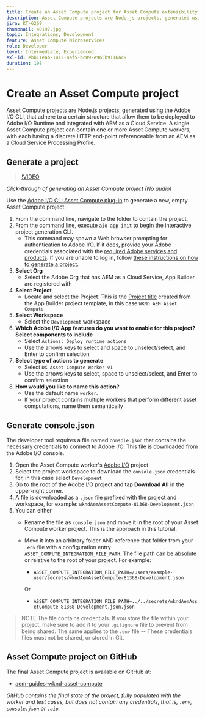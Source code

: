 ```yaml
---
title: Create an Asset Compute project for Asset Compute extensibility
description: Asset Compute projects are Node.js projects, generated using the Adobe I/O CLI, that adhere to a certain structure allowing them to be deployed to Adobe I/O Runtime and integrated with AEM as a Cloud Service.
jira: KT-6269
thumbnail: 40197.jpg
topic: Integrations, Development
feature: Asset Compute Microservices
role: Developer
level: Intermediate, Experienced
exl-id: ebb11eab-1412-4af5-bc09-e965b9116ac9
duration: 198
---
```

# Create an Asset Compute project

Asset Compute projects are Node.js projects, generated using the Adobe I/O CLI, that adhere to a certain structure that allow them to be deployed to Adobe I/O Runtime and integrated with AEM as a Cloud Service. A single Asset Compute project can contain one or more Asset Compute workers, with each having a discrete HTTP end-point referenceable from an AEM as a Cloud Service Processing Profile.

## Generate a project

>[!VIDEO](https://video.tv.adobe.com/v/40197?quality=12&learn=on)

_Click-through of generating an Asset Compute project (No audio)_

Use the [Adobe I/O CLI Asset Compute plug-in](../set-up/development-environment.md#aio-cli) to generate a new, empty Asset Compute project.

1. From the command line, navigate to the folder to contain the project.
1. From the command line, execute `aio app init` to begin the interactive project generation CLI.
    + This command may spawn a Web browser prompting for authentication to Adobe I/O. If it does, provide your Adobe credentials associated with the [required Adobe services and products](../set-up/accounts-and-services.md). If you are unable to log in, follow [these instructions on how to generate a project](https://developer.adobe.com/app-builder/docs/getting_started/first_app/#42-developer-is-not-logged-in-as-enterprise-organization-user). 
1. __Select Org__
    + Select the Adobe Org that has AEM as a Cloud Service, App Builder are registered with
1. __Select Project__
    + Locate and select the Project. This is the [Project title](../set-up/app-builder.md) created from the App Builder project template, in this case `WKND AEM Asset Compute`
1. __Select Workspace__
    +  Select the `Development` workspace
1. __Which Adobe I/O App features do you want to enable for this project? Select components to include__
    + Select `Actions: Deploy runtime actions`
    + Use the arrows keys to select and space to unselect/select, and Enter to confirm selection
1. __Select type of actions to generate__
    + Select `DX Asset Compute Worker v1`
    + Use the arrows keys to select, space to unselect/select, and Enter to confirm selection
1. __How would you like to name this action?__
    + Use the default name `worker`. 
    + If your project contains multiple workers that perform different asset computations, name them semantically

## Generate console.json

The developer tool requires a file named `console.json` that contains the necessary credentials to connect to Adobe I/O. This file is downloaded from the Adobe I/O console. 

1. Open the Asset Compute worker's [Adobe I/O](https://console.adobe.io) project
1. Select the project workspace to download the `console.json` credentials for, in this case select `Development`
1. Go to the root of the Adobe I/O project and tap __Download All__ in the upper-right corner. 
1. A file is downloaded as a `.json` file prefixed with the project and workspace, for example: `wkndAemAssetCompute-81368-Development.json`
1. You can either
    + Rename the file as `console.json` and move it in the root of your Asset Compute worker project. This is the approach in this tutorial.
    + Move it into an arbitrary folder AND reference that folder from your `.env` file with a configuration entry `ASSET_COMPUTE_INTEGRATION_FILE_PATH`. The file path can be absolute or relative to the root of your project. For example:
        + `ASSET_COMPUTE_INTEGRATION_FILE_PATH=/Users/example-user/secrets/wkndAemAssetCompute-81368-Development.json`

        Or
        + `ASSET_COMPUTE_INTEGRATION_FILE_PATH=../../secrets/wkndAemAssetCompute-81368-Development.json.json`

> NOTE
> The file contains credentials. If you store the file within your project, make sure to add it to your `.gitignore` file to prevent from being shared. The same applies to the `.env` file -- These credentials files must not be shared, or stored in Git.

## Asset Compute project on GitHub

The final Asset Compute project is available on GitHub at:

+ [aem-guides-wknd-asset-compute](https://github.com/adobe/aem-guides-wknd-asset-compute)

_GitHub contains the final state of the project, fully populated with the worker and test cases, but does not contain any credentials, that is, `.env`, `console.json` or `.aio`._
